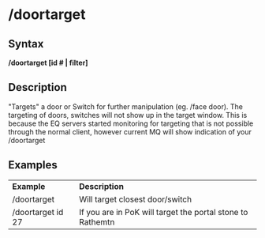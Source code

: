 # /doortarget

## Syntax

**/doortarget [id \# \| filter]**

## Description

"Targets" a door or Switch for further manipulation (eg. /face door). The targeting of doors, switches will not show up in the target window. This is because the EQ servers started monitoring for targeting that is not possible through the normal client, however current MQ will show indication of your /doortarget

## Examples

|  |  |
| :--- | :--- |
| **Example** | **Description** |
| /doortarget | Will target closest door/switch |
| /doortarget id 27 | If you are in PoK will target the portal stone to Rathemtn |
